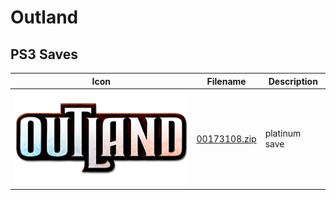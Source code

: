 # Outland

## PS3 Saves

| Icon | Filename | Description |
|------|----------|-------------|
| ![Outland](ICON0.PNG) | [00173108.zip](00173108.zip) | platinum save |
